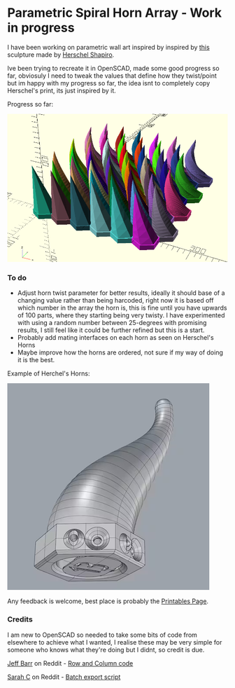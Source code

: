 # Parametric Spiral Horn Array - Work in progress

I have been working on parametric wall art inspired by inspired by [this](https://i.imgur.com/Kc8Cd5w.png) sculpture made by [Herschel Shapiro](https://www.tiktok.com/@herschelshapiro/video/7225225819789036805).

Ive been trying to recreate it in OpenSCAD, made some good progress so far, obviosuly I need to tweak the values that define how they twist/point but im happy with my progress so far, the idea isnt to completely copy Herschel's print, its just inspired by it.


Progress so far:

![Progress so far](https://raw.githubusercontent.com/samster395/3D-Printing/main/OpenScad/Art/horn_array/example.png)

### To do
 - Adjust horn twist parameter for better results, ideally it should base of a changing value rather than being harcoded, right now it is based off which number in the array the horn is, this is fine until you have upwards of 100 parts, where they starting being very twisty. I have experimented with using a random number between 25-degrees with promising results, I still feel like it could be further refined but this is a start.
 - Probably add mating interfaces on each horn as seen on Herschel's Horns
 - Maybe improve how the horns are ordered, not sure if my way of doing it is the best.

Example of Herchel's Horns:

![Example of Herchel's Horns](https://raw.githubusercontent.com/samster395/3D-Printing/main/OpenScad/Art/horn_array/Herschel_Shapiro_horn_example.png)

Any feedback is welcome, best place is probably the [Printables Page](https://www.printables.com/model/738765/).

### Credits
I am new to OpenSCAD so needed to take some bits of code from elsewhere to achieve what I wanted, I realise these may be very simple for someone who knows what they're doing but I didnt, so credit is due.

[Jeff Barr](https://www.reddit.com/user/jeffbarr/) on Reddit - [Row and Column code](https://www.reddit.com/r/openscad/comments/194zodo/incrementing_inside_a_loop/khlnhd4/?context=3)

[Sarah C](https://www.reddit.com/user/SarahC/) on Reddit - [Batch export script](https://www.reddit.com/r/openscad/comments/lbq58y/my_approach_to_scripting_parts_and_converting/)

